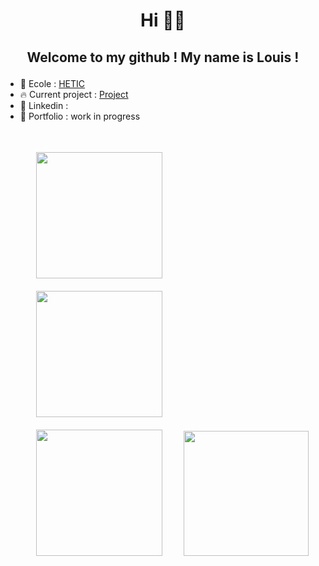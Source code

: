 
# <p align="center">Hi 👋👋</p>
## <p align="center">Welcome to my github ! My name is Louis !</p>


- 🏫 Ecole :  [HETIC]( [https://www.hetic.net/?gge_source=google&gge_medium=cpc&gge_term=hetic&gge_campaign=Search-MarquePure&gad_source=1&gclid=EAIaIQobChMIxq3Wx63xhAMVB5RoCR0YjA8cEAAYASAAEgIhk_D_BwE](url))
- 🔥 Current project : [Project](https://github.com/Oomaxime/NOGPT-QUIZZ)
- 👔 Linkedin :
- 🚧 Portfolio : work in progress


##

<div style="text-align:center;">
  <div style="display:inline-block; margin: 0 10px;">
        <div  style="margin: 20px;">  
            <img width="202" src="https://img.freepik.com/premium-vector/liquid-marble-textured-backgrounds-wavy-psychedelic-backdrops-abstract-painting-wed-design_610716-232.jpg">  
        </div>
        <div  style="margin: 20px;">  
            <img width="202" src="https://img.freepik.com/premium-vector/liquid-marble-textured-backgrounds-wavy-psychedelic-backdrops-abstract-painting-wed-design_610716-234.jpg">  
        </div>
        <div  style="margin: 0 20px;">  
            <img width="202" src="https://img.freepik.com/premium-vector/title-liquid-marble-textured-backgrounds-wavy-psychedelic-backdrops_610716-543.jpg">  
        </div>
  </div>
  <div style="display:inline-block;">
    <img width="200" src="https://i.pinimg.com/736x/a9/e1/6b/a9e16bcc4a9f091f2dca5e3cd770015c.jpg">
  </div>

</div>

        
